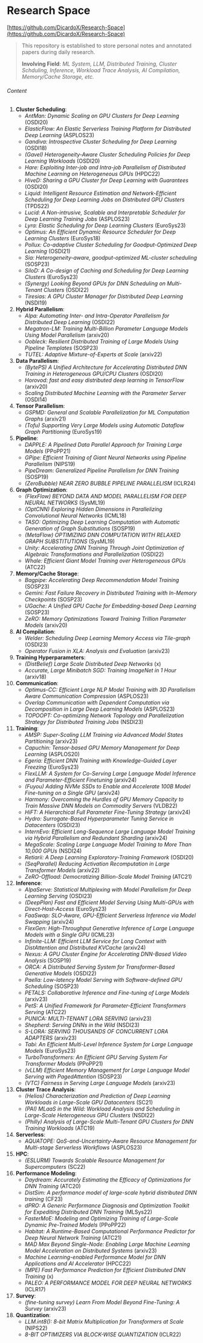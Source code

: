 # Research Space

[https://github.com/DicardoX/Research-Space](https://github.com/DicardoX/Research-Space)

> This repository is established to store personal notes and annotated papers during daily research.
>
> **Involving Field**: *ML System, LLM, Distributed Training, Cluster Schduling, Inference, Workload Trace Analysis, AI Compilation, Memory/Cache Storage, etc.*



###### Content

1. **Cluster Scheduling**: 
    - *AntMan: Dynamic Scaling on GPU Clusters for Deep Learning* (OSDI20)
    - *ElasticFlow: An Elastic Serverless Training Platform for Distributed Deep Learning* (ASPLOS23)
    - *Gandiva: Introspective Cluster Scheduling  for Deep Learning* (OSDI18)
    - *(Gavel) Heterogeneity-Aware Cluster Scheduling Policies for Deep Learning Workloads* (OSDI20)
    - *Hare: Exploiting Inter-job and Intra-job Parallelism of Distributed Machine Learning on Heterogeneous GPUs* (HPDC22)
    - *HiveD: Sharing a GPU Cluster for Deep Learning with Guarantees* (OSDI20)
    - *Liquid: Intelligent Resource Estimation and Network-Efficient Scheduling for Deep Learning Jobs on Distributed GPU Clusters* (TPDS22)
    - *Lucid: A Non-intrusive, Scalable and Interpretable Scheduler for Deep Learning Training Jobs* (ASPLOS23)
    - *Lyra: Elastic Scheduling for Deep Learning Clusters* (EuroSys23)
    - *Optimus: An Efficient Dynamic Resource Scheduler for Deep Learning Clusters* (EuroSys18)
    - *Pollux: Co-adaptive Cluster Scheduling  for Goodput-Optimized Deep Learning* (OSDI21)
    - *Sia: Heterogeneity-aware, goodput-optimized ML-cluster scheduling* (SOSP23)
    - *SiloD: A Co-design of Caching and Scheduling for Deep Learning Clusters* (EuroSys23)
    - *(Synergy) Looking Beyond GPUs for DNN Scheduling  on Multi-Tenant Clusters* (OSDI22)
    - *Tiresias: A GPU Cluster Manager  for Distributed Deep Learning* (NSDI19)
2. **Hybrid Parallelism**:
    - *Alpa: Automating Inter- and Intra-Operator Parallelism for Distributed Deep Learning* (OSDI22)
    - *Megatron-LM: Training Multi-Billion Parameter Language Models Using Model Parallelism* (arxiv20)
    - *Oobleck: Resilient Distributed Training of Large Models Using Pipeline Templates* (SOSP23)
    - *TUTEL: Adaptive Mixture-of-Experts at Scale* (arxiv22)
3. **Data Parallelism**:
    - *(BytePS) A Unified Architecture for Accelerating Distributed DNN Training in Heterogeneous GPU/CPU Clusters* (OSDI20)
    - *Horovod: fast and easy distributed deep learning in TensorFlow* (arxiv20)
    - *Scaling Distributed Machine Learning  with the Parameter Server* (OSDI14)
4. **Tensor Parallelism**:
    - *GSPMD: General and Scalable Parallelization for ML Computation Graphs* (arxiv21)
    - *(Tofu) Supporting Very Large Models using Automatic Dataflow Graph Partitioning* (EuroSys19)
5. **Pipeline**:
    - *DAPPLE: A Pipelined Data Parallel Approach for Training Large Models* (PPoPP21)
    - *GPipe: Efficient Training of Giant Neural Networks using Pipeline Parallelism* (NIPS19)
    - *PipeDream: Generalized Pipeline Parallelism for DNN Training* (SOSP19)
    - *(ZeroBubble) NEAR ZERO BUBBLE PIPELINE PARALLELISM* (ICLR24)
6. **Graph Optimization**:
    - *(FlexFlow) BEYOND DATA AND MODEL PARALLELISM FOR DEEP NEURAL NETWORKS* (SysML19)
    - *(OptCNN) Exploring Hidden Dimensions in Parallelizing Convolutional Neural Networks* (ICML18)
    - *TASO: Optimizing Deep Learning Computation with Automatic Generation of Graph Substitutions* (SOSP19)
    - *(MetaFlow) OPTIMIZING DNN COMPUTATION WITH RELAXED GRAPH SUBSTITUTIONS* (SysML19)
    - *Unity: Accelerating DNN Training Through Joint Optimization of Algebraic Transformations  and Parallelization* (OSDI22)
    - *Whale: Efficient Giant Model Training over Heterogeneous GPUs* (ATC22)
7. **Memory/Cache Storage**:
    - *Bagpipe: Accelerating Deep Recommendation Model Training* (SOSP23)
    - *Gemini: Fast Failure Recovery in Distributed Training with In-Memory Checkpoints* (SOSP23)
    - *UGache: A Unified GPU Cache for Embedding-based Deep Learning* (SOSP23)
    - *ZeRO: Memory Optimizations Toward Training Trillion Parameter Models* (arxiv20)
8. **AI Compilation**:
    - *Welder: Scheduling Deep Learning Memory Access via Tile-graph* (OSDI23)
    - *Operator Fusion in XLA: Analysis and Evaluation* (arxiv23)
9. **Training Hyperparameters**:
    - *(DistBelief) Large Scale Distributed Deep Networks* (x)
    - *Accurate, Large Minibatch SGD: Training ImageNet in 1 Hour* (arxiv18)
10. **Communication**:
    - *Optimus-CC: Efficient Large NLP Model Training with 3D Parallelism Aware Communication Compression* (ASPLOS23)
    - *Overlap Communication with Dependent Computation via Decomposition in Large Deep Learning Models* (ASPLOS23)
    - *TOPOOPT: Co-optimizing Network Topology and Parallelization Strategy for Distributed Training Jobs* (NSDI23)
11. **Training**:
       - *AMSP: Super-Scaling LLM Training via Advanced Model States Partitioning* (arxiv23)
       - *Capuchin: Tensor-based GPU Memory Management for Deep Learning* (ASPLOS20)
       - *Egeria: Efficient DNN Training with Knowledge-Guided Layer Freezing* (EuroSys23)
       - *FlexLLM: A System for Co-Serving Large Language Model Inference and Parameter-Efficient Finetuning* (arxiv24)
       - *(Fuyou) Adding NVMe SSDs to Enable and Accelerate 100B Model Fine-tuning on a Single GPU* (arxiv24)
       - *Harmony: Overcoming the Hurdles of GPU Memory Capacity to Train Massive DNN Models on Commodity Servers* (VLDB22)
       - *HiFT: A Hierarchical Full Parameter Fine-Tuning Strategy* (arxiv24)
       - *Hydro: Surrogate-Based Hyperparameter Tuning Service in Datacenters* (OSDI23)
       - *InternEvo: Efficient Long-Sequence Large Language Model Training via Hybrid Parallelism and Redundant Sharding* (arxiv24)
       - *MegaScale: Scaling Large Language Model Training to More Than 10,000 GPUs* (NSDI24)
       - *Retiarii: A Deep Learning Exploratory-Training Framework* (OSDI20)
       - *(SeqParallel) Reducing Activation Recomputation in Large Transformer Models* (arxiv22)
       - *ZeRO-Offload: Democratizing Billion-Scale Model Training* (ATC21)
12. **Inference**:
       - *AlpaServe: Statistical Multiplexing with Model Parallelism for Deep Learning Serving* (OSDI23)
       - *(DeepPlan) Fast and Efficient Model Serving Using Multi-GPUs with Direct-Host-Access* (EuroSys23)
       - *FaaSwap: SLO-Aware, GPU-Efficient Serverless Inference via Model Swapping* (arxiv24)
       - *FlexGen: High-Throughput Generative Inference of Large Language Models with a Single GPU* (ICML23)
       - *Infinite-LLM: Efficient LLM Service for Long Context with DistAttention and Distributed KVCache* (arxiv24)
       - *Nexus: A GPU Cluster Engine for Accelerating DNN-Based Video Analysis* (SOSP19)
       - *ORCA: A Distributed Serving System for Transformer-Based Generative Models* (OSDI22)
       - *Paella: Low-latency Model Serving with Software-defined GPU Scheduling* (SOSP23)
       - *PETALS: Collaborative Inference and Fine-tuning of Large Models* (arxiv23)
       - *PetS: A Unified Framework for Parameter-Efficient Transformers Serving* (ATC22)
       - *PUNICA: MULTI-TENANT LORA SERVING* (arxiv23)
       - *Shepherd: Serving DNNs in the Wild* (NSDI23)
       - *S-LORA: SERVING THOUSANDS OF CONCURRENT LORA ADAPTERS* (arxiv23)
       - *Tabi: An Efficient Multi-Level Inference System for Large Language Models* (EuroSys23)
       - *TurboTransformers: An Efficient GPU Serving System For Transformer Models* (PPoPP21)
       - *(vLLM) Efficient Memory Management for Large Language Model Serving with PagedAttention* (SOSP23)
       - *(VTC) Fairness in Serving Large Language Models* (arxiv23)
13. **Cluster Trace Analysis**:
       - *(Helios) Characterization and Prediction of Deep Learning Workloads in Large-Scale GPU Datacenters* (SC21)
       - *(PAI) MLaaS in the Wild: Workload Analysis and Scheduling in Large-Scale Heterogeneous GPU Clusters* (NSDI22)
       - *(Philly) Analysis of Large-Scale Multi-Tenant GPU Clusters for DNN Training Workloads* (ATC19)
14. **Serverless**:
       - *AQUATOPE: QoS-and-Uncertainty-Aware Resource Management for Multi-stage Serverless Workflows* (ASPLOS23)
15. **HPC**:
       - *(ESLURM) Towards Scalable Resource Management for Supercomputers* (SC22)
16. **Performance Modeling**:
       - *Daydream: Accurately Estimating the Efficacy of Optimizations for DNN Training* (ATC20)
       - *DistSim: A performance model of large-scale hybrid distributed DNN training* (CF23)
       - *dPRO: A Generic Performance Diagnosis and Optimization Toolkit for Expediting Distributed DNN Training* (MLSys22)
       - *FasterMoE: Modeling and Optimizing Training of Large-Scale Dynamic Pre-Trained Models* (PPoPP22)
       - *Habitat: A Runtime-Based Computational Performance Predictor for Deep Neural Network Training* (ATC21)
       - *MAD Max Beyond Single-Node: Enabling Large Machine Learning Model Acceleration on Distributed Systems* (arxiv23)
       - *Machine Learning-enabled Performance Model for DNN Applications and AI Accelerator* (HPCC22)
       - *(MPE) Fast Performance Prediction for Efficient Distributed DNN Training* (x)
       - *PALEO: A PERFORMANCE MODEL FOR DEEP NEURAL NETWORKS* (ICLR17)
17. **Survey**:
      - *(fine-tuning survey) Learn From Model Beyond Fine-Tuning: A Survey* (arxiv23)
18. **Quantization**:
     - *LLM.int8(): 8-bit Matrix Multiplication for Transformers at Scale* (NIPS22)
     - *8-BIT OPTIMIZERS VIA BLOCK-WISE QUANTIZATION* (ICLR22)
